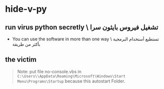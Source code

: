 # hide-v-py
## run virus python secretly \ تشغيل فيروس بايثون سرا
- You can use the software in more than one way \ تستطيع أستخدام البرمجية بأكثر من طريقة
## the victim
> Note: put file no-console.vbs in `C:\Users\\AppData\Roaming\Microsoft\Windows\Start Menu\Programs\Startup` because this autostart Folder.

